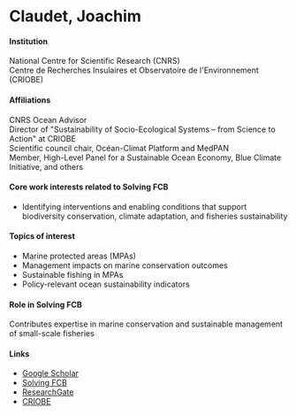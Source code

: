 # Claudet, Joachim

#### Institution

National Centre for Scientific Research (CNRS)\
Centre de Recherches Insulaires et Observatoire de l'Environnement (CRIOBE)

#### Affiliations

CNRS Ocean Advisor\
Director of "Sustainability of Socio-Ecological Systems – from Science to Action" at CRIOBE\
Scientific council chair, Océan-Climat Platform and MedPAN\
Member, High-Level Panel for a Sustainable Ocean Economy, Blue Climate Initiative, and others

#### Core work interests related to Solving FCB

* Identifying interventions and enabling conditions that support biodiversity conservation, climate adaptation, and fisheries sustainability

#### Topics of interest

* Marine protected areas (MPAs)
* Management impacts on marine conservation outcomes
* Sustainable fishing in MPAs
* Policy-relevant ocean sustainability indicators

#### Role in Solving FCB

Contributes expertise in marine conservation and sustainable management of small-scale fisheries

#### Links

* [Google Scholar](https://scholar.google.com/citations?user=TK8IUGEAAAAJ)
* [Solving FCB](https://solvingfcb.org/people/claudet-j/)
* [ResearchGate](https://www.researchgate.net/profile/Joachim-Claudet)
* [CRIOBE](https://www.criobe.pf/personnel/joachim-claudet/)
